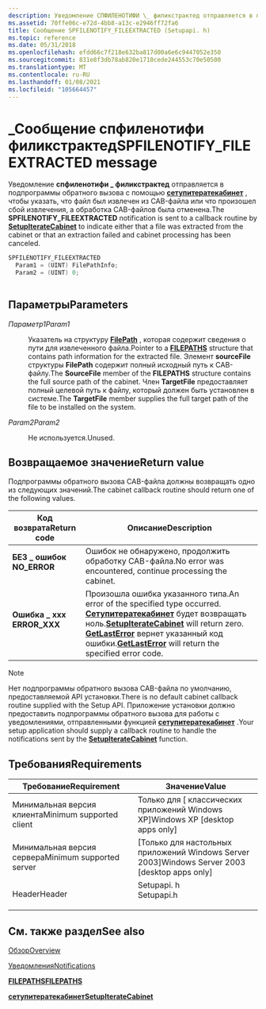 ```yaml
---
description: Уведомление СПФИЛЕНОТИФИ \_ филикстрактед отправляется в подпрограммы обратного вызова с помощью сетупитератекабинет, чтобы указать, что файл был извлечен из CAB-файла или что произошел сбой извлечения, а обработка CAB-файлов была отменена.
ms.assetid: 70ffe06c-e72d-4bb8-a13c-e2946ff72fa6
title: Сообщение SPFILENOTIFY_FILEEXTRACTED (Setupapi. h)
ms.topic: reference
ms.date: 05/31/2018
ms.openlocfilehash: efdd66c7f218e632ba817d00a6e6c9447052e350
ms.sourcegitcommit: 831e8f3db78ab820e1710cede244553c70e50500
ms.translationtype: MT
ms.contentlocale: ru-RU
ms.lasthandoff: 01/08/2021
ms.locfileid: "105664457"
---
```

# <a name="spfilenotify_fileextracted-message"></a><span data-ttu-id="f796a-103">\_Сообщение спфиленотифи филикстрактед</span><span class="sxs-lookup"><span data-stu-id="f796a-103">SPFILENOTIFY\_FILEEXTRACTED message</span></span>

<span data-ttu-id="f796a-104">Уведомление **спфиленотифи \_ филикстрактед** отправляется в подпрограммы обратного вызова с помощью [**сетупитератекабинет**](/windows/desktop/api/Setupapi/nf-setupapi-setupiteratecabineta) , чтобы указать, что файл был извлечен из CAB-файла или что произошел сбой извлечения, а обработка CAB-файлов была отменена.</span><span class="sxs-lookup"><span data-stu-id="f796a-104">The **SPFILENOTIFY\_FILEEXTRACTED** notification is sent to a callback routine by [**SetupIterateCabinet**](/windows/desktop/api/Setupapi/nf-setupapi-setupiteratecabineta) to indicate either that a file was extracted from the cabinet or that an extraction failed and cabinet processing has been canceled.</span></span>


```C++
SPFILENOTIFY_FILEEXTRACTED
  Param1 = (UINT) FilePathInfo;
  Param2 = (UINT) 0;
            
```



## <a name="parameters"></a><span data-ttu-id="f796a-105">Параметры</span><span class="sxs-lookup"><span data-stu-id="f796a-105">Parameters</span></span>

<dl> <dt>

<span data-ttu-id="f796a-106">*Параметр1*</span><span class="sxs-lookup"><span data-stu-id="f796a-106">*Param1*</span></span> 
</dt> <dd>

<span data-ttu-id="f796a-107">Указатель на структуру [**FilePath**](/windows/desktop/api/Setupapi/ns-setupapi-filepaths_a) , которая содержит сведения о пути для извлеченного файла.</span><span class="sxs-lookup"><span data-stu-id="f796a-107">Pointer to a [**FILEPATHS**](/windows/desktop/api/Setupapi/ns-setupapi-filepaths_a) structure that contains path information for the extracted file.</span></span> <span data-ttu-id="f796a-108">Элемент **sourceFile** структуры **FilePath** содержит полный исходный путь к CAB-файлу.</span><span class="sxs-lookup"><span data-stu-id="f796a-108">The **SourceFile** member of the **FILEPATHS** structure contains the full source path of the cabinet.</span></span> <span data-ttu-id="f796a-109">Член **TargetFile** предоставляет полный целевой путь к файлу, который должен быть установлен в системе.</span><span class="sxs-lookup"><span data-stu-id="f796a-109">The **TargetFile** member supplies the full target path of the file to be installed on the system.</span></span>

</dd> <dt>

<span data-ttu-id="f796a-110">*Param2*</span><span class="sxs-lookup"><span data-stu-id="f796a-110">*Param2*</span></span> 
</dt> <dd>

<span data-ttu-id="f796a-111">Не используется.</span><span class="sxs-lookup"><span data-stu-id="f796a-111">Unused.</span></span>

</dd> </dl>

## <a name="return-value"></a><span data-ttu-id="f796a-112">Возвращаемое значение</span><span class="sxs-lookup"><span data-stu-id="f796a-112">Return value</span></span>

<span data-ttu-id="f796a-113">Подпрограммы обратного вызова CAB-файла должны возвращать одно из следующих значений.</span><span class="sxs-lookup"><span data-stu-id="f796a-113">The cabinet callback routine should return one of the following values.</span></span>



| <span data-ttu-id="f796a-114">Код возврата</span><span class="sxs-lookup"><span data-stu-id="f796a-114">Return code</span></span>                                                                               | <span data-ttu-id="f796a-115">Описание</span><span class="sxs-lookup"><span data-stu-id="f796a-115">Description</span></span>                                                                                                                                                                                          |
|-------------------------------------------------------------------------------------------|------------------------------------------------------------------------------------------------------------------------------------------------------------------------------------------------------|
| <dl> <span data-ttu-id="f796a-116"><dt>**БЕЗ \_ ошибок**</dt></span><span class="sxs-lookup"><span data-stu-id="f796a-116"><dt>**NO\_ERROR**</dt></span></span> </dl>  | <span data-ttu-id="f796a-117">Ошибок не обнаружено, продолжить обработку CAB-файла.</span><span class="sxs-lookup"><span data-stu-id="f796a-117">No error was encountered, continue processing the cabinet.</span></span><br/>                                                                                                                                |
| <dl> <span data-ttu-id="f796a-118"><dt>**Ошибка \_ xxx**</dt></span><span class="sxs-lookup"><span data-stu-id="f796a-118"><dt>**ERROR\_XXX**</dt></span></span> </dl> | <span data-ttu-id="f796a-119">Произошла ошибка указанного типа.</span><span class="sxs-lookup"><span data-stu-id="f796a-119">An error of the specified type occurred.</span></span> <span data-ttu-id="f796a-120">[**Сетупитератекабинет**](/windows/desktop/api/Setupapi/nf-setupapi-setupiteratecabineta) будет возвращать ноль.</span><span class="sxs-lookup"><span data-stu-id="f796a-120">[**SetupIterateCabinet**](/windows/desktop/api/Setupapi/nf-setupapi-setupiteratecabineta) will return zero.</span></span> <span data-ttu-id="f796a-121">[**GetLastError**](/windows/desktop/api/errhandlingapi/nf-errhandlingapi-getlasterror) вернет указанный код ошибки.</span><span class="sxs-lookup"><span data-stu-id="f796a-121">[**GetLastError**](/windows/desktop/api/errhandlingapi/nf-errhandlingapi-getlasterror) will return the specified error code.</span></span><br/> |



 

> [!Note]  
> <span data-ttu-id="f796a-122">Нет подпрограммы обратного вызова CAB-файла по умолчанию, предоставляемой API установки.</span><span class="sxs-lookup"><span data-stu-id="f796a-122">There is no default cabinet callback routine supplied with the Setup API.</span></span> <span data-ttu-id="f796a-123">Приложение установки должно предоставить подпрограммы обратного вызова для работы с уведомлениями, отправленными функцией [**сетупитератекабинет**](/windows/desktop/api/Setupapi/nf-setupapi-setupiteratecabineta) .</span><span class="sxs-lookup"><span data-stu-id="f796a-123">Your setup application should supply a callback routine to handle the notifications sent by the [**SetupIterateCabinet**](/windows/desktop/api/Setupapi/nf-setupapi-setupiteratecabineta) function.</span></span>

 

## <a name="requirements"></a><span data-ttu-id="f796a-124">Требования</span><span class="sxs-lookup"><span data-stu-id="f796a-124">Requirements</span></span>



| <span data-ttu-id="f796a-125">Требование</span><span class="sxs-lookup"><span data-stu-id="f796a-125">Requirement</span></span> | <span data-ttu-id="f796a-126">Значение</span><span class="sxs-lookup"><span data-stu-id="f796a-126">Value</span></span> |
|-------------------------------------|---------------------------------------------------------------------------------------|
| <span data-ttu-id="f796a-127">Минимальная версия клиента</span><span class="sxs-lookup"><span data-stu-id="f796a-127">Minimum supported client</span></span><br/> | <span data-ttu-id="f796a-128">Только для \[ классических приложений Windows XP\]</span><span class="sxs-lookup"><span data-stu-id="f796a-128">Windows XP \[desktop apps only\]</span></span><br/>                                           |
| <span data-ttu-id="f796a-129">Минимальная версия сервера</span><span class="sxs-lookup"><span data-stu-id="f796a-129">Minimum supported server</span></span><br/> | <span data-ttu-id="f796a-130">\[Только для настольных приложений Windows Server 2003\]</span><span class="sxs-lookup"><span data-stu-id="f796a-130">Windows Server 2003 \[desktop apps only\]</span></span><br/>                                  |
| <span data-ttu-id="f796a-131">Header</span><span class="sxs-lookup"><span data-stu-id="f796a-131">Header</span></span><br/>                   | <dl> <span data-ttu-id="f796a-132"><dt>Setupapi. h</dt></span><span class="sxs-lookup"><span data-stu-id="f796a-132"><dt>Setupapi.h</dt></span></span> </dl> |



## <a name="see-also"></a><span data-ttu-id="f796a-133">См. также раздел</span><span class="sxs-lookup"><span data-stu-id="f796a-133">See also</span></span>

<dl> <dt>

[<span data-ttu-id="f796a-134">Обзор</span><span class="sxs-lookup"><span data-stu-id="f796a-134">Overview</span></span>](overview.md)
</dt> <dt>

[<span data-ttu-id="f796a-135">Уведомления</span><span class="sxs-lookup"><span data-stu-id="f796a-135">Notifications</span></span>](notifications.md)
</dt> <dt>

[<span data-ttu-id="f796a-136">**FILEPATHS**</span><span class="sxs-lookup"><span data-stu-id="f796a-136">**FILEPATHS**</span></span>](/windows/desktop/api/Setupapi/ns-setupapi-filepaths_a)
</dt> <dt>

[<span data-ttu-id="f796a-137">**сетупитератекабинет**</span><span class="sxs-lookup"><span data-stu-id="f796a-137">**SetupIterateCabinet**</span></span>](/windows/desktop/api/Setupapi/nf-setupapi-setupiteratecabineta)
</dt> </dl>

 

